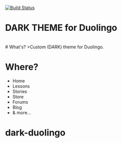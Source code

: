 [![Build Status](https://travis-ci.com/travis-ci/travis-web.svg?branch=bd-config-messages)](https://travis-ci.com/travis-ci/travis-web)
# DARK THEME for Duolingo
<br />
# What's?
>Custom (DARK) theme for Duolingo.



# Where?

- Home
- Lessons
- Stories
- Store
- Forums
- Blog
- & more...



# dark-duolingo

